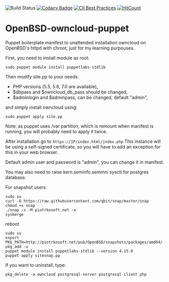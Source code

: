 ![Build Status](http://migotka.tk:8000/job/1-62-owncloud-puppet-deploy/badge/icon)
[![Codacy Badge](https://api.codacy.com/project/badge/Grade/b45d32d1016f4cbd92313b9ed46e4609)](https://www.codacy.com/app/kmonticolo/OpenBSD-owncloud-puppet?utm_source=github.com&amp;utm_medium=referral&amp;utm_content=kmonticolo/OpenBSD-owncloud-puppet&amp;utm_campaign=Badge_Grade)
[![CII Best Practices](https://bestpractices.coreinfrastructure.org/projects/1647/badge)](https://bestpractices.coreinfrastructure.org/projects/1647)
[![HitCount](http://hits.dwyl.io/kmonticolo/OpenBSD-owncloud-puppet.svg)](http://hits.dwyl.io/kmonticolo/OpenBSD-owncloud-puppet)

# OpenBSD-owncloud-puppet
Puppet boilerplate manifest to unattended installation owncloud on OpenBSD's httpd with chroot, just for my learning purpouses.

First, you need to install module as root: 
```
sudo puppet module install puppetlabs-stdlib
```
Then modify site.pp to your needs:
- PHP versions (5.5, 5.6, 7.0 are available),
- $dbpass and $owncloud_db_pass should be changed,
- $adminlogin and $adminpass, can be changed, default "admin",

and simply install owncloud using:
```
sudo puppet apply site.pp
```
Note: as puppet uses /var partition, which is remount when manifest is running, you will probably need to apply it twice.

After installation go to `https://IP/index.html/index.php`
This instance will be using a self-signed certificate, so you will have to add an exception for this in your web browser.

Default admin user and password is "admin", you can change it in manifest.

You may also need to raise kern.seminfo.semmni sysctl for postgres database.

For snapshot users:
```
sudo su
curl -O https://raw.githubusercontent.com/qbit/snap/master/snap
chmod +x snap
./snap -s -M piotrkosoft.net -x
sysmerge
```
reboot
```
sudo su
export PKG_PATH=http://piotrkosoft.net/pub/OpenBSD/snapshots/packages/amd64/
pkg_add -u
puppet module install puppetlabs-stdlib --version 4.15.0
puppet apply sitesnap.pp
```
If you want to uninstall, type:
```
pkg_delete -a owncloud postgresql-server postgresql-client php
```
